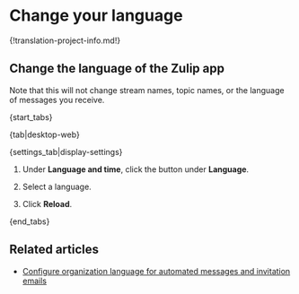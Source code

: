 # Change your language

{!translation-project-info.md!}

## Change the language of the Zulip app

Note that this will not change stream names, topic names, or the language of
messages you receive.

{start_tabs}

{tab|desktop-web}

{settings_tab|display-settings}

1. Under **Language and time**, click the button under **Language**.

1. Select a language.

1. Click **Reload**.

{end_tabs}

## Related articles

* [Configure organization language for automated messages and invitation emails][org-lang]

[org-lang]: /help/configure-organization-language
